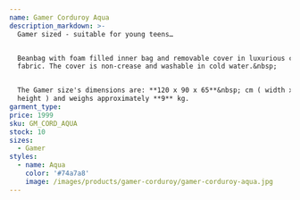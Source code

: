 ```yaml
---
name: Gamer Corduroy Aqua
description_markdown: >-
  Gamer sized - suitable for young teens…


  Beanbag with foam filled inner bag and removable cover in luxurious corduroy
  fabric. The cover is non-crease and washable in cold water.&nbsp;


  The Gamer size's dimensions are: **120 x 90 x 65**&nbsp; cm ( width x depth x
  height ) and weighs approximately **9** kg.
garment_type:
price: 1999
sku: GM_CORD_AQUA
stock: 10
sizes:
  - Gamer
styles:
  - name: Aqua
    color: '#74a7a8'
    image: /images/products/gamer-corduroy/gamer-corduroy-aqua.jpg
---
```

